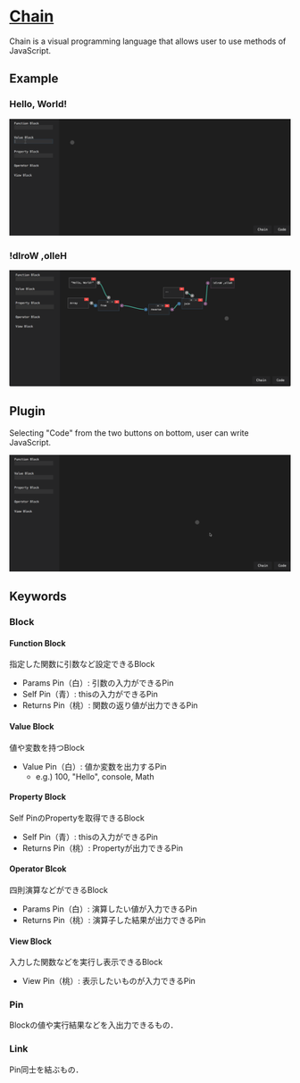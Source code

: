 # [Chain](http://mimorisuzuko.github.io/chain/demo/)

Chain is a visual programming language that allows user to use methods of JavaScript.

## Example

### Hello, World!

![Hello, World!](images/00.gif)

### !dlroW ,olleH

![!dlroW ,olleH](images/01.png)

## Plugin

Selecting "Code" from the two buttons on bottom, user can write JavaScript.

![plugin](images/02.gif)

## Keywords

### Block

#### Function Block

指定した関数に引数など設定できるBlock

* Params Pin（白）: 引数の入力ができるPin
* Self Pin（青）: thisの入力ができるPin
* Returns Pin（桃）: 関数の返り値が出力できるPin

#### Value Block

値や変数を持つBlock

* Value Pin（白）: 値か変数を出力するPin
	* e.g.) 100, "Hello", console, Math

#### Property Block

Self PinのPropertyを取得できるBlock

* Self Pin（青）: thisの入力ができるPin
* Returns Pin（桃）: Propertyが出力できるPin

#### Operator Blcok

四則演算などができるBlock

* Params Pin（白）: 演算したい値が入力できるPin
* Returns Pin（桃）: 演算子した結果が出力できるPin

#### View Block

入力した関数などを実行し表示できるBlock

* View Pin（桃）: 表示したいものが入力できるPin

### Pin

Blockの値や実行結果などを入出力できるもの．


### Link

Pin同士を結ぶもの．

